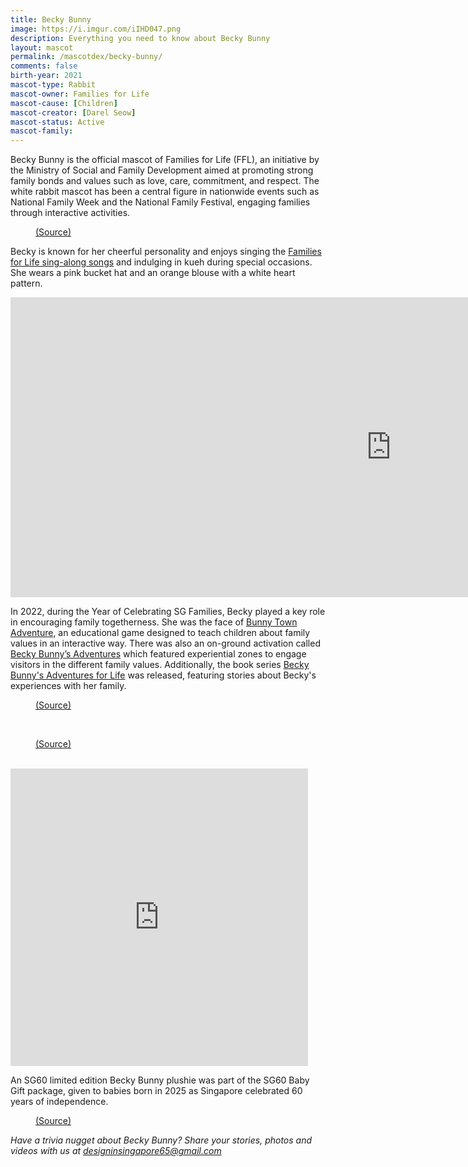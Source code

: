 ```yaml
---
title: Becky Bunny
image: https://i.imgur.com/iIHD047.png
description: Everything you need to know about Becky Bunny
layout: mascot
permalink: /mascotdex/becky-bunny/
comments: false
birth-year: 2021
mascot-type: Rabbit
mascot-owner: Families for Life
mascot-cause: [Children]
mascot-creator: [Darel Seow]
mascot-status: Active
mascot-family: 
---
```


Becky Bunny is the official mascot of Families for Life (FFL), an initiative by the Ministry of Social and Family Development aimed at promoting strong family bonds and values such as love, care, commitment, and respect. The white rabbit mascot has been a central figure in nationwide events such as National Family Week and the National Family Festival, engaging families through interactive activities.

<figure>
<img src="https://i.imgur.com/ZSOY3Rv.jpg" alt="">
<figcaption><a href="https://familiesforlife.sg/pages/activity/ffl-family-values" target="_blank">(Source)</a></figcaption>
</figure>

Becky is known for her cheerful personality and enjoys singing the <a href="https://www.youtube.com/playlist?list=PLCQSBo98s6eU-_JcU2yzqUSDbREjFH7Ld" target="_blank">Families for Life sing-along songs</a> and indulging in kueh during special occasions. She wears a pink bucket hat and an orange blouse with a white heart pattern. 

<div class="video-responsive"><iframe width="1217" height="480" src="https://www.youtube.com/embed/b5jVOrR0J28?list=PLCQSBo98s6eU-_JcU2yzqUSDbREjFH7Ld" title="I Love My Family - Children Sing-Along | Families for Life Family Songs" frameborder="0" allow="accelerometer; autoplay; clipboard-write; encrypted-media; gyroscope; picture-in-picture; web-share" referrerpolicy="strict-origin-when-cross-origin" allowfullscreen></iframe> </div>

In 2022, during the Year of Celebrating SG Families, Becky played a key role in encouraging family togetherness. She was the face of <a href="https://familiesforlife.sg/pages/Activity/BunnyTownAdventure " target="_blank">Bunny Town Adventure</a>, an educational game designed to teach children about family values in an interactive way. There was also an on-ground activation called <a href="https://www.splash.sg/msf-becky-bunny " target="_blank">Becky Bunny’s Adventures</a> which featured experiential zones to engage visitors in the different family values. Additionally, the book series <a href="https://lclchestnut.com/becky-bunnys-adventures-for-life-series" target="_blank">Becky Bunny's Adventures for Life</a> was released, featuring stories about Becky's experiences with her family.

<figure>
<img src="https://i.imgur.com/CG7L4bF.jpg" alt="">
<figcaption><a href="https://familiesforlife.sg/pages/activity/bunnytownadventure" target="_blank">(Source)</a></figcaption>
</figure>

<br>

<figure>
<img src="https://i.imgur.com/dsZiRBw.png" alt="">
<figcaption><a href="https://www.splash.sg/msf-becky-bunny" target="_blank">(Source)</a></figcaption>
</figure>

<br>

<div class="video-responsive"><iframe src="https://www.facebook.com/plugins/video.php?height=476&href=https%3A%2F%2Fwww.facebook.com%2Ffamiliesforlife.sg%2Fvideos%2F443071437364130%2F&show_text=false&width=476&t=0" width="476" height="476" style="border:none;overflow:hidden" scrolling="no" frameborder="0" allowfullscreen="true" allow="autoplay; clipboard-write; encrypted-media; picture-in-picture; web-share" allowFullScreen="true"></iframe></div>

An SG60 limited edition Becky Bunny plushie was part of the SG60 Baby Gift package, given to babies born in 2025 as Singapore celebrated 60 years of independence.

<figure>
<img src="https://i.imgur.com/Nq1Isrl.png" alt="">
<figcaption><a href="https://www.straitstimes.com/singapore/politics/sg60-baby-gift-toys-backpack-and-parenting-journal-among-gifts-for-spore-babies-born-in-2025" target="_blank">(Source)</a></figcaption>
</figure>

<i>Have a trivia nugget about Becky Bunny? Share your stories, photos and videos with us at designinsingapore65@gmail.com</i>
